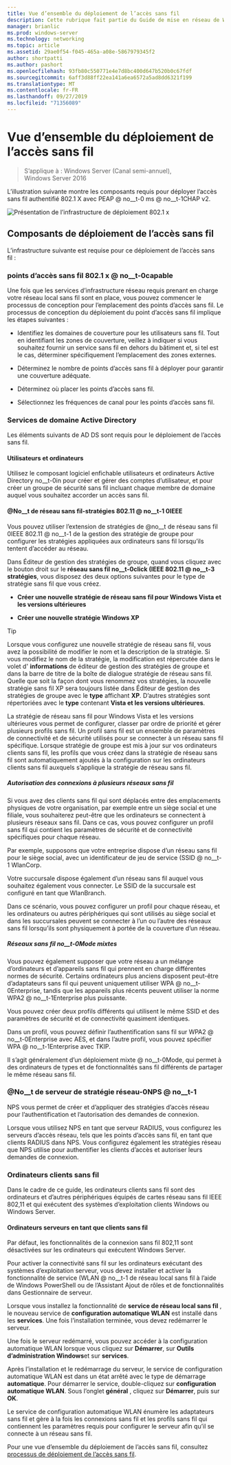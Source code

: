 ```yaml
---
title: Vue d’ensemble du déploiement de l’accès sans fil
description: Cette rubrique fait partie du Guide de mise en réseau de Windows Server 2016 « déployer l’accès sans fil authentifié 802.1 X basé sur un mot de passe »
manager: brianlic
ms.prod: windows-server
ms.technology: networking
ms.topic: article
ms.assetid: 29ae0f54-f045-465a-a08e-5867979345f2
author: shortpatti
ms.author: pashort
ms.openlocfilehash: 93fb80c550771e4e7d8bc400d647b520b0c67fdf
ms.sourcegitcommit: 6aff3d88ff22ea141a6ea6572a5ad8dd6321f199
ms.translationtype: MT
ms.contentlocale: fr-FR
ms.lasthandoff: 09/27/2019
ms.locfileid: "71356089"
---
```

# <a name="wireless-access-deployment-overview"></a>Vue d’ensemble du déploiement de l’accès sans fil

>S’applique à : Windows Server (Canal semi-annuel), Windows Server 2016

L’illustration suivante montre les composants requis pour déployer l’accès sans fil authentifié 802.1 X avec PEAP @ no__t-0 ms @ no__t-1CHAP v2.  

![Présentation de l’infrastructure de déploiement 802.1 x](../../../media/8021X-Deploy-Overview/8021X-Deploy-Overview.jpg)

## <a name="wireless-access-deployment-components"></a>Composants de déploiement de l’accès sans fil
L’infrastructure suivante est requise pour ce déploiement de l’accès sans fil :

### <a name="8021x-capable-wireless-access-points"></a>points d’accès sans fil 802.1 x @ no__t-0capable
Une fois que les services d’infrastructure réseau requis prenant en charge votre réseau local sans fil sont en place, vous pouvez commencer le processus de conception pour l’emplacement des points d’accès sans fil. Le processus de conception du déploiement du point d’accès sans fil implique les étapes suivantes :

- Identifiez les domaines de couverture pour les utilisateurs sans fil. Tout en identifiant les zones de couverture, veillez à indiquer si vous souhaitez fournir un service sans fil en dehors du bâtiment et, si tel est le cas, déterminer spécifiquement l’emplacement des zones externes.

- Déterminez le nombre de points d’accès sans fil à déployer pour garantir une couverture adéquate.

- Déterminez où placer les points d’accès sans fil.

- Sélectionnez les fréquences de canal pour les points d’accès sans fil.

### <a name="active-directory-domain-services"></a>Services de domaine Active Directory
Les éléments suivants de AD DS sont requis pour le déploiement de l’accès sans fil.

#### <a name="users-and-computers"></a>Utilisateurs et ordinateurs

Utilisez le composant logiciel enfichable utilisateurs et ordinateurs Active Directory no__t-0in pour créer et gérer des comptes d’utilisateur, et pour créer un groupe de sécurité sans fil incluant chaque membre de domaine auquel vous souhaitez accorder un accès sans fil.

#### <a name="wireless-network-ieee-80211-policies"></a>@No__t de réseau sans fil-stratégies 802.11 @ no__t-1 0IEEE

Vous pouvez utiliser l’extension de stratégies de @no__t de réseau sans fil 0IEEE 802.11 @ no__t-1 de la gestion des stratégie de groupe pour configurer les stratégies appliquées aux ordinateurs sans fil lorsqu’ils tentent d’accéder au réseau.

Dans Éditeur de gestion des stratégies de groupe, quand vous cliquez avec le bouton droit sur le **réseau sans fil no__t-0click \(IEEE 802.11 @ no__t-3 stratégies**, vous disposez des deux options suivantes pour le type de stratégie sans fil que vous créez.

- **Créer une nouvelle stratégie de réseau sans fil pour Windows Vista et les versions ultérieures**

- **Créer une nouvelle stratégie Windows XP**

>[!TIP]
>Lorsque vous configurez une nouvelle stratégie de réseau sans fil, vous avez la possibilité de modifier le nom et la description de la stratégie. Si vous modifiez le nom de la stratégie, la modification est répercutée dans le volet d' **informations** de éditeur de gestion des stratégies de groupe et dans la barre de titre de la boîte de dialogue stratégie de réseau sans fil. Quelle que soit la façon dont vous renommez vos stratégies, la nouvelle stratégie sans fil XP sera toujours listée dans Éditeur de gestion des stratégies de groupe avec le **type** affichant **XP**. D’autres stratégies sont répertoriées avec le **type** contenant **Vista et les versions ultérieures**.  

La stratégie de réseau sans fil pour Windows Vista et les versions ultérieures vous permet de configurer, classer par ordre de priorité et gérer plusieurs profils sans fil. Un profil sans fil est un ensemble de paramètres de connectivité et de sécurité utilisés pour se connecter à un réseau sans fil spécifique. Lorsque stratégie de groupe est mis à jour sur vos ordinateurs clients sans fil, les profils que vous créez dans la stratégie de réseau sans fil sont automatiquement ajoutés à la configuration sur les ordinateurs clients sans fil auxquels s’applique la stratégie de réseau sans fil.

##### <a name="allowing-connections-to-multiple-wireless-networks"></a>Autorisation des connexions à plusieurs réseaux sans fil

Si vous avez des clients sans fil qui sont déplacés entre des emplacements physiques de votre organisation, par exemple entre un siège social et une filiale, vous souhaiterez peut-être que les ordinateurs se connectent à plusieurs réseaux sans fil. Dans ce cas, vous pouvez configurer un profil sans fil qui contient les paramètres de sécurité et de connectivité spécifiques pour chaque réseau.

Par exemple, supposons que votre entreprise dispose d’un réseau sans fil pour le siège social, avec un identificateur de jeu de service \(SSID @ no__t-1 WlanCorp.

Votre succursale dispose également d’un réseau sans fil auquel vous souhaitez également vous connecter. Le SSID de la succursale est configuré en tant que WlanBranch.

Dans ce scénario, vous pouvez configurer un profil pour chaque réseau, et les ordinateurs ou autres périphériques qui sont utilisés au siège social et dans les succursales peuvent se connecter à l’un ou l’autre des réseaux sans fil lorsqu’ils sont physiquement à portée de la couverture d’un réseau.

##### <a name="mixed-mode-wireless-networks"></a>Réseaux sans fil no__t-0Mode mixtes

Vous pouvez également supposer que votre réseau a un mélange d’ordinateurs et d’appareils sans fil qui prennent en charge différentes normes de sécurité. Certains ordinateurs plus anciens disposent peut-être d’adaptateurs sans fil qui peuvent uniquement utiliser WPA @ no__t-0Enterprise, tandis que les appareils plus récents peuvent utiliser la norme WPA2 @ no__t-1Enterprise plus puissante.

Vous pouvez créer deux profils différents qui utilisent le même SSID et des paramètres de sécurité et de connectivité quasiment identiques.

Dans un profil, vous pouvez définir l’authentification sans fil sur WPA2 @ no__t-0Enterprise avec AES, et dans l’autre profil, vous pouvez spécifier WPA @ no__t-1Enterprise avec TKIP.

Il s’agit généralement d’un déploiement mixte @ no__t-0Mode, qui permet à des ordinateurs de types et de fonctionnalités sans fil différents de partager le même réseau sans fil.

### <a name="network-policy-server-nps"></a>@No__t de serveur de stratégie réseau-0NPS @ no__t-1
NPS vous permet de créer et d’appliquer des stratégies d’accès réseau pour l’authentification et l’autorisation des demandes de connexion.

Lorsque vous utilisez NPS en tant que serveur RADIUS, vous configurez les serveurs d’accès réseau, tels que les points d’accès sans fil, en tant que clients RADIUS dans NPS. Vous configurez également les stratégies réseau que NPS utilise pour authentifier les clients d’accès et autoriser leurs demandes de connexion.  

### <a name="wireless-client-computers"></a>Ordinateurs clients sans fil
Dans le cadre de ce guide, les ordinateurs clients sans fil sont des ordinateurs et d’autres périphériques équipés de cartes réseau sans fil IEEE 802,11 et qui exécutent des systèmes d’exploitation clients Windows ou Windows Server.

#### <a name="server-computers-as-wireless-clients"></a>Ordinateurs serveurs en tant que clients sans fil

Par défaut, les fonctionnalités de la connexion sans fil 802,11 sont désactivées sur les ordinateurs qui exécutent Windows Server.

Pour activer la connectivité sans fil sur les ordinateurs exécutant des systèmes d’exploitation serveur, vous devez installer et activer la fonctionnalité de service \(WLAN @ no__t-1 de réseau local sans fil à l’aide de Windows PowerShell ou de l’Assistant Ajout de rôles et de fonctionnalités dans Gestionnaire de serveur.

Lorsque vous installez la fonctionnalité de **service de réseau local sans fil** , le nouveau service de **configuration automatique WLAN** est installé dans les **services**. Une fois l’installation terminée, vous devez redémarrer le serveur.

Une fois le serveur redémarré, vous pouvez accéder à la configuration automatique WLAN lorsque vous cliquez sur **Démarrer**, sur **Outils d’administration Windows**et sur **services**.

Après l’installation et le redémarrage du serveur, le service de configuration automatique WLAN est dans un état arrêté avec le type de démarrage **automatique**. Pour démarrer le service, double-cliquez sur **configuration automatique WLAN**. Sous l’onglet **général** , cliquez sur **Démarrer**, puis sur **OK**.

Le service de configuration automatique WLAN énumère les adaptateurs sans fil et gère à la fois les connexions sans fil et les profils sans fil qui contiennent les paramètres requis pour configurer le serveur afin qu’il se connecte à un réseau sans fil.

Pour une vue d’ensemble du déploiement de l’accès sans fil, consultez [processus de déploiement de l’accès sans fil](c-wireless-access-deploy-process.md).
